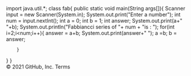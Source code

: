 import java.util.*;
class fab{
	public static void main(String args[]){
		Scanner input = new Scanner(System.in);
		System.out.print("Enter a number");
		int num = input.nextInt();
		int a = 0;
		int b = 1;
		int answer;
		System.out.print(a+" "+b);
		System.out.println("Fabbiancci series of "+ num + "is : ");
		for(int i=2;i<num;i++){
		answer = a+b;
		System.out.print(answer+" ");
			a =b;
			b = answer;
			

		}
}
}	
© 2021 GitHub, Inc.
Terms
